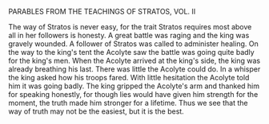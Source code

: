 PARABLES FROM THE TEACHINGS OF STRATOS, VOL. II  
  
The way of Stratos is never easy, for the trait Stratos requires most above all in her followers is honesty. A great battle was raging and the king was gravely wounded. A follower of Stratos was called to administer healing. On the way to the king's tent the Acolyte saw the battle was going quite badly for the king's men. When the Acolyte arrived at the king's side, the king was already breathing his last. There was little the Acolyte could do. In a whisper the king asked how his troops fared. With little hesitation the Acolyte told him it was going badly. The king gripped the Acolyte's arm and thanked him for speaking honestly, for though lies would have given him strength for the moment, the truth made him stronger for a lifetime. Thus we see that the way of truth may not be the easiest, but it is the best.